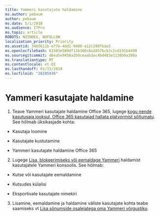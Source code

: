 ```yaml
---
title: Yammeri kasutajate haldamine
ms.author: pebaum
author: pebaum
ms.date: 5/1/2018
ms.audience: ITPro
ms.topic: article
ROBOTS: NOINDEX, NOFOLLOW
localization_priority: Priority
ms.assetid: 34b5611b-e77e-4dd1-9480-a12c190fbaa3
ms.openlocfilehash: 61503e589df11b380c8a2857bcb2c2cd191b4499
ms.sourcegitcommit: d6ea5e9458a2b8ceaab3ac4bd483e1130b9a398a
ms.translationtype: MT
ms.contentlocale: et-EE
ms.lasthandoff: 01/15/2019
ms.locfileid: "28285936"
---
```

# <a name="managing-yammer-users"></a>Yammeri kasutajate haldamine

1. Teave Yammeri kasutajate haldamine Office 365, lugege [kogu nende kasutusaja jooksul, Office 365 kasutajad hallata platvormist sõltumatu](https://support.office.com/article/6c4c8fff-6444-404a-bffc-f9da0bcc3039). See hõlmab üksikasjade kohta:
    
  - Kasutaja loomine
    
  - Kasutajate kustutamine
    
  - Yammeri kasutajate haldamine Office 365
    
2. Lugege [Lisa, blokeerimiseks või eemaldage Yammeri](http://alchemyportal.azurewebsites.net/Rule/ManageYammer%20users%20across%20their%20lifecycle%20from%20Office%20365) haldamist kasutajatele Yammeri konsoolis. See hõlmab: 
    
  - Kutse või kasutajate eemaldamine
    
  - Kutsudes külalisi
    
  - Eksportivate kasutajate nimekiri
    
3. Lisamine, eemaldamine ja haldamine väliste kasutajate kohta teabe saamiseks vt [Lisa sõnumside osalejatega oma Yammeri võrgustiku](https://support.office.com/article/423653bb-86b2-4eac-9d7e-dca121f7c16c).
    

